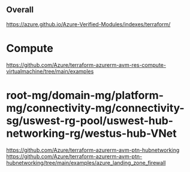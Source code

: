 ## Overall
https://azure.github.io/Azure-Verified-Modules/indexes/terraform/

# Compute
https://github.com/Azure/terraform-azurerm-avm-res-compute-virtualmachine/tree/main/examples


# root-mg/domain-mg/platform-mg/connectivity-mg/connectivity-sg/uswest-rg-pool/uswest-hub-networking-rg/westus-hub-VNet
https://github.com/Azure/terraform-azurerm-avm-ptn-hubnetworking
https://github.com/Azure/terraform-azurerm-avm-ptn-hubnetworking/tree/main/examples/azure_landing_zone_firewall